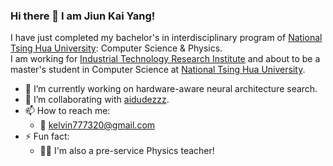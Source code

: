 ### Hi there 👋 I am Jiun Kai Yang!

<!--
**KelvinYang0320/KelvinYang0320** is a ✨ _special_ ✨ repository because its `README.md` (this file) appears on your GitHub profile.

Here are some ideas to get you started:
-->
I have just completed my bachelor's in interdisciplinary program of [National Tsing Hua University](https://nthu-en.site.nthu.edu.tw/): Computer Science & Physics.</br>
I am working for [Industrial Technology Research Institute](https://www.itri.org.tw/english/) and about to be a master's student in Computer Science at [National Tsing Hua University](https://nthu-en.site.nthu.edu.tw/).
- 🔭 I’m currently working on hardware-aware neural architecture search.
- 👯 I’m collaborating with [aidudezzz](https://github.com/aidudezzz).
- 📫 How to reach me:
  * :email: kelvin777320@gmail.com
- ⚡ Fun fact: 
  * :man_teacher: I'm also a pre-service Physics teacher!

